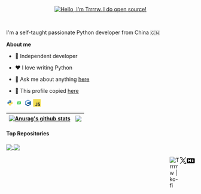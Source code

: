 <p align="center"><a href="https://www.trrw.tech"><img width="50%" alt="Hello, I'm Trrrrw. I do open source!" src="https://count.getloli.com/get/@Trrrrw" /></a></p>

<br />

I'm a self-taught passionate Python developer from China 🇨🇳

**About me**

- 💼 Independent developer

- ❤️ I love writing Python

- 💬 Ask me about anything [here](https://github.com/Trrrrw/Trrrrw/issues)

- 🌹 This profile copied [here](https://github.com/anuraghazra)

<code><img height="20" alt="python" src="https://raw.githubusercontent.com/github/explore/80688e429a7d4ef2fca1e82350fe8e3517d3494d/topics/python/python.png"></code>
<code><img height="20" alt="qt" src="https://raw.githubusercontent.com/github/explore/bc2367726201f1c5a6733d7ccd209a2e7b90a756/topics/qt/qt.png"></code>
<code><img height="20" alt="qt" src="https://raw.githubusercontent.com/github/explore/f3e22f0dca2be955676bc70d6214b95b13354ee8/topics/c/c.png"></code>
<code><img height="20" alt="javascript" src="https://raw.githubusercontent.com/github/explore/80688e429a7d4ef2fca1e82350fe8e3517d3494d/topics/javascript/javascript.png"></code>    


| <a href="https://github.com/Trrrrw?tab=repositories&sort=stargazers"><img align="center" src="https://github-readme-stats.vercel.app/api?username=Trrrrw&show_icons=true&include_all_commits=true&theme=buefy&hide_border=true" alt="Anurag's github stats" /></a> | <a href="https://github.com/Trrrrw?tab=repositories"><img align="center" src="https://github-readme-stats.vercel.app/api/top-langs/?username=Trrrrw&layout=compact&theme=buefy&hide_border=true" /></a> |
| ------------- | ------------- |

#### Top Repositories


<a href="https://github.com/Trrrrw/hoyo_calendar">
  <img align="center" src="https://github-readme-stats.vercel.app/api/pin/?username=Trrrrw&repo=hoyo_calendar&theme=buefy" />
</a>
<a href="https://github.com/Trrrrw/hoyo_video">
  <img align="center" src="https://github-readme-stats.vercel.app/api/pin/?username=Trrrrw&repo=hoyo_video&theme=buefy" />
</a>

<br />
<br />

<a href="https://github.com/anuraghazra">
  <img align="right" alt="Trrrrw | GitHub" width="21px" src="https://raw.githubusercontent.com/github/explore/80688e429a7d4ef2fca1e82350fe8e3517d3494d/topics/markdown/markdown.png" />
</a>
<a href="https://twitter.com/trrrrrrrw">
  <img align="right" alt="Trrrrw | Twitter" width="20px" src="https://raw.githubusercontent.com/Trrrrw/Trrrrw/master/assets/x.svg" />
</a>
<a href="https://ko-fi.com/trrrrw">
  <img align="right" alt="Trrrrw | ko-fi" width="26px" src="https://storage.ko-fi.com/cdn/brandasset/v2/kofi_symbol.png" />
</a>

